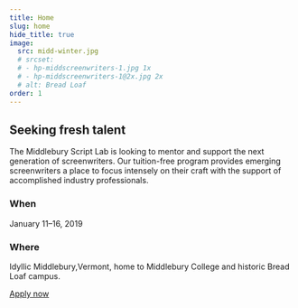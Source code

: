 ```yaml
---
title: Home
slug: home
hide_title: true
image:
  src: midd-winter.jpg
  # srcset:
  # - hp-middscreenwriters-1.jpg 1x
  # - hp-middscreenwriters-1@2x.jpg 2x
  # alt: Bread Loaf
order: 1
---
```


## Seeking fresh talent

The Middlebury Script Lab is looking to mentor and support the next generation of screenwriters. Our tuition-free program provides emerging screenwriters a place to focus intensely on their craft with the support of accomplished industry professionals.

### When

January 11&ndash;16, 2019

### Where
Idyllic Middlebury,Vermont, home to Middlebury College and historic Bread Loaf campus.


<div class="section-action">
  <a href="{{site.apply_link}}" class="button js-app-btn">Apply now</a>
</div>
